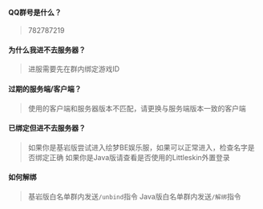 #### QQ群号是什么？
> 782787219

#### 为什么我进不去服务器？
> 进服需要先在群内绑定游戏ID

#### 过期的服务端/客户端？
> 使用的客户端和服务器版本不匹配，请更换与服务端版本一致的客户端

#### 已绑定但进不去服务器？
> 如果你是基岩版尝试进入绘梦BE娱乐服，如果可以正常进入，检查名字是否绑定正确
>如果你是Java版请查看是否使用的Littleskin外置登录

#### 如何解绑
> 基岩版白名单群内发送`/unbind`指令
> Java版白名单群内发送`/解绑`指令